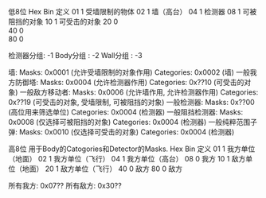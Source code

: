 ﻿低8位
Hex Bin 定义
01  1   受墙限制的物体
02  1   墙（高台）
04  1   检测器
08  1   可被阻挡的对象
10  1   可受击的对象
20  0   
40  0   
80  0   

检测器分组: -1
Body分组 : -2
Wall分组 : -3

墙:
    Masks:      0x0001 (允许受墙限制的对象作用)
    Categories: 0x0002 (墙)
一般我方防御塔:
    Masks:      0x0004 (允许检测器作用)
    Categories: 0x??10 (可受击的对象) 
一般敌方移动者:
    Masks:      0x0006 (允许墙作用, 允许检测器作用)
    Categories: 0x??19 (可受击的对象, 受墙限制, 可被阻挡的对象)
一般检测器:
    Masks:      0x??00 (高位用来筛选单位)
    Categories: 0x0004 (检测器)
一般阻挡检测器:
    Masks:      0x0008 (仅选择可被阻挡的对象)
    Categories: 0x0004 (检测器)
一般纯粹范围子弹:
    Masks:      0x0010 (仅选择可受击的对象)
    Categories: 0x0004 (检测器)

高8位 用于Body的Catogories和Detector的Masks.
Hex Bin 定义
01  1   我方单位（地面）
02  1   我方单位（飞行）
04  1   我方单位（高台）
08  0   我方
10  1   敌方单位（地面）
20  1   敌方单位（飞行）
40  0   敌方
80  0   敌方

所有我方: 0x07??
所有敌方: 0x30??
